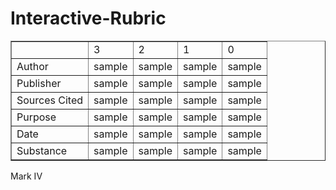 # Interactive-Rubric
<!DOCTYPE html>
<html><head><title>interactiveRubric</title></head>

<body> 

<table border= '1'>
<tr>

<td> </td>	
<td>3</td>	
<td>2</td>	
<td>1</td>	
<td>0</td>	
	
</tr>


<tr >
<td> Author</td>	
<td id="I"onClick= "c3a();green();gold();orange();red();clik()" >sample</td>	
<td id="II" onclick="c2a();gold();green();orange();red();clik()">sample</td>	
<td id="III" onClick="c1a();red();gold();green();orange();clik()">sample</td>	
<td id= "IV" onclick="c0a();red();orange();gold();green();clik()">sample</td>	
</tr>
<tr> 
<td> Publisher</td>	
<td><a id="V" onclick="c3p();green();gold();orange();red();clik()"> sample</a></td>	
<td><a id="VI" onclick="c2p();green();gold();orange();red();clik()"> sample</a></td>	
<td><a id="VII" onClick="c1p();green();gold();orange();red();clik()" >sample</a></td>	
<td><a id="VIII"  onclick="c0p();green();gold();orange();red();clik()">sample</a></td>	
</tr>	
<tr> 
<td> Sources Cited</td>	
<td><a id="IX" onclick="c3sc();green();gold();orange();red();clik()"> sample</a></td>	
<td><a id="X" onclick="c2sc();green();gold();orange();red();clik()"> sample</a></td>	
<td><a id="XI" onClick="c1sc();green();gold();orange();red();clik()" >sample</a></td>	
<td><a id="XII"  onclick="c0sc();green();gold();orange();red();clik()">sample</a></td>		
</tr>	
<tr> 
<td> Purpose</td>	
<td><a id="XIII" onclick="c3pp();green();gold();orange();red();clik()"> sample</a></td>	
<td><a id="XIV" onclick="c2pp();green();gold();orange();red();clik()"> sample</a></td>	
<td><a id="XV" onClick="c1pp();green();gold();orange();red();clik()" >sample</a></td>	
<td><a id="XVI"  onclick="c0pp();green();gold();orange();red();clik()">sample</a></td>		
</tr>	
<tr> 
<td> Date</td>	
<td><a id="XVII" onclick="c3d();green();gold();orange();red();clik()"> sample</a></td>	
<td><a id="XVIII" onclick="c2d();green();gold();orange();red();clik()"> sample</a></td>	
<td><a id="XIX" onClick="c1d();green();gold();orange();red();clik()" >sample</a></td>	
<td><a id="XX"  onclick="c0d();green();gold();orange();red();clik()">sample</a></td>	
</tr>	
<tr> 
<td> Substance</td>	
<td><a id="XXI" onclick="c3s();green();gold();orange();red();clik()"> sample</a></td>	
<td><a id="XXII" onclick="c2s();green();gold();orange();red();clik()"> sample</a></td>	
<td><a id="XXIII" onClick="c1s();green();gold();orange();red();clik()" >sample</a></td>	
<td><a id="XXIV"  onclick="c0s();green();gold();orange();red();clik()">sample</a></td>	
</tr>	
</table>
<style type="text/css">
#I {
	cursor: pointer;
}
#II {
	cursor: pointer;
}
#III {
	cursor: pointer;
}
#IV {
	cursor: pointer;
}
#V {
	cursor: pointer;
}
#VI {
	cursor: pointer;
}
#VII {
	cursor: pointer;
}
#VIII {
	cursor: pointer;
}
#IX {
	cursor: pointer;
}
#X {
	cursor: pointer;
}
#XI {
	cursor: pointer;
}
#XII {
	cursor: pointer;
}
#XIII {
	cursor: pointer;
}
#XIV {
	cursor: pointer;
}
#XV {
	cursor: pointer;
}
#XVI {
	cursor: pointer;
}
#XVII {
	cursor: pointer;
}
#XVIII {
	cursor: pointer;
}
#XIX {
	cursor: pointer;
}
#XX {
	cursor: pointer;
}
#XXI {
	cursor: pointer;
}
#XXII {
	cursor: pointer;
}
#XXIII {
	cursor: pointer;
}
#XXIV {
	cursor: pointer;
}
</style>
<p id='idk'>
</p>
<script>

var a = 4;
var b = 4;
var c = 4;
var d = 4;
var e = 4;
var f = 4;
var ttl = 0;
var x = 6
var cl = 0;
function green(){
	if(a ==3){
	document.getElementById("I").style.color= "green"
	}
	if(a!=3){
	document.getElementById('I').style.color='black'
	}

	if(b==3){
	document.getElementById('V').style.color='green'
	}
	if(b!=3){
	document.getElementById('V').style.color='black'
	}

	if(c==3){
	document.getElementById('IX').style.color='green'
	}
	if(c!=3){
	document.getElementById('IX').style.color='black'
	}

	if(d==3){
	document.getElementById('XIII').style.color='green'
	}
	if(d!=3){
	document.getElementById('XIII').style.color='black'
	}

	if(e==3){
	document.getElementById('XVII').style.color='green'
	}
	if(e!=3){
	document.getElementById('XVII').style.color='black'
	}

	if(f==3){
	document.getElementById('XXI').style.color='green'
	}
	if(f!=3){
	document.getElementById('XXI').style.color='black'
	}
}

function gold(){
	if(a==2){	
	document.getElementById("II").style.color= "gold"
	}
	if(a!=2){
	document.getElementById("II").style.color= "black"
	}

	if(b==2){
	document.getElementById('VI').style.color='gold'
	}
	if(b!=2){
	document.getElementById('VI').style.color='black'
	}

	if(c==2){
	document.getElementById('X').style.color='gold'
	}
	if(c!=2){
	document.getElementById('X').style.color='black'
	}

	if(d==2){
	document.getElementById('XIV').style.color='gold'
	}
	if(d!=2){
	document.getElementById('XIV').style.color='black'
	}

	if(e==2){
	document.getElementById('XVIII').style.color='gold'
	}
	if(e!=2){
	document.getElementById('XVIII').style.color='black'
	}

	if(f==2){
	document.getElementById('XXII').style.color='gold'
	}
	if(f!=2){
	document.getElementById('XXII').style.color='black'
	}
}

function orange(){
	if(a==1){
	document.getElementById("III").style.color="#E66C2C"
	}
	if(a!=1){
	document.getElementById("III").style.color="black"
	}

	if(b==1){
	document.getElementById('VII').style.color='#E66C2C'
	}
	if(b!=1){
	document.getElementById('VII').style.color='black'
	}
	if(c==1){
	document.getElementById('XI').style.color='#E66C2C'
	}
	if(c!=1){
	document.getElementById('XI').style.color='black'
	}

	if(d==1){
	document.getElementById('XV').style.color='#E66C2C'
	}
	if(d!=1){
	document.getElementById('XV').style.color='black'
	}

	if(e==1){
	document.getElementById('XIX').style.color='#E66C2C'
	}
	if(e!=1){
	document.getElementById('XIX').style.color='black'
	}

	if(f==1){
	document.getElementById('XXIII').style.color='#E66C2C'
	}
	if(f!=1){
	document.getElementById('XXIII').style.color='black'
	}
}

function red(){
	if(a==0){
	document.getElementById("IV").style.color="red"
	}
	if(a!=0){
	document.getElementById("IV").style.color="black"
	}

	if(b==0){
	document.getElementById('VIII').style.color='red'
	}
	if(b!=0){
	document.getElementById('VIII').style.color='black'
	}

	if(c==0){
	document.getElementById('XII').style.color='red'
	}
	if(c!=0){
	document.getElementById('XII').style.color='black'
	}

	if(d==0){
	document.getElementById('XVI').style.color='red'
	}
	if(d!=0){
	document.getElementById('XVI').style.color='black'
	}

	if(e==0){
	document.getElementById('XX').style.color='red'
	}
	if(e!=0){
	document.getElementById('XX').style.color='black'
	}

	if(f==0){
	document.getElementById('XXIV').style.color='red'
	}
	if(f!=0){
	document.getElementById('XXIV').style.color='black'
	}
}

function c3a(){
	if(a==4){
		x -=1
	
	}
	a=3;

}
function c2a(){
	if(a==4){
		x -=1
	
	}
	a=2;
}
function c1a(){
	if(a==4){
		x -=1
	
	}
	a=1
}
function c0a(){
	if(a==4){
		x -=1
	
	}
	a=0;
}

function c3p(){
	if(b==4){
		x -=1
	}

	b=3;
}
function c2p(){
	if(b==4){
		x -=1
	}
	b=2;
}
function c1p(){
	if(b==4){
		x -=1
	}	
	b=1;
}
function c0p(){
	if(b==4){
		x -=1
	}	
	b=0;
}

function c3sc(){
	if(c==4){
		x -=1
	}
	c=3;
}
function c2sc(){
	if(c==4){
		x -=1
	}
	c=2;
}
function c1sc(){
	if(c==4){
		x -=1
	}
	c=1;
}
function c0sc(){
	if(c==4){
		x -=1
	}
	c=0;
}

function c3pp(){
	if(d==4){
		x -=1
	}
	d=3;
}
function c2pp(){
	if(d==4){
		x -=1
	}	
	d=2;
}
function c1pp(){
	if(d==4){
		x -=1
	}
	d=1;
}
function c0pp(){
	if(d==4){
		x -=1
	}
	d=0;
}

function c3d(){
	if(e==4){
		x -=1
	}	
	e=3;
}
function c2d(){
	if(e==4){
		x -=1
	}		
	e=2;
}
function c1d(){
	if(e==4){
		x -=1
	}			
	e=1;
}
function c0d(){
	if(e==4){
		x -=1
	}			
	e=0;
}

function c3s(){
	if(f==4){
		x -=1
	}		
	f=3;

}
function c2s(){
	if(f==4){
		x -=1
	}		
	f=2;
}
function c1s(){
	if(f==4){
		x -=1
	}		
	f=1;
}
function c0s(){
	if(f==4){
		x -=1
	}		
	f=0;
}

function junk(){
	if(a!=4||b!=4||c!=4||d!=4||e!=4||f!=4){
		ttl = a + b + c + d + e + f - 6;
		document.write("<br />" + ttl)
		if(a!=4&&b!=4&&c!=4&&d!=4&&e!=4&&f!=4){
			ttl = a + b + c + d + e + f;
			document.write("<br />" + ttl)

		}
	}
		if(a!=4||b!=4||c!=4||d!=4||e!=4||f!=4&&x>5){
		x=5
	}
	if(a!=4||b!=4||c!=4||d!=4||e!=4||f!=4&&x>4){
		x=4
	}
	if(a!=4||b!=4||c!=4||d!=4||e!=4||f!=4&&x>3){
		x = 3
	}
	if(a!=4||b!=4||c!=4||d!=4||e!=4||f!=4&&x>2){
		x=2
	}	
	if(a!=4||b!=4||c!=4||d!=4||e!=4||f!=4&&x>1){
		x=1
	}	
	if(a!=4||b!=4||c!=4||d!=4||e!=4||f!=4&&x>0){
		x=0
	}

	if(a!=4&&x >5){
		x - 1
	}
	if(b!=4&& x >4){
		x - 1
	}
	if(c!=4&&x > 3){
		x - 1
	}
	if(d!=4&&x>2){
		x-1
	}	
	if(e!=4&&x>1){
		x-1
	}	
	if(f!=4&&x>0){
		x-1
	}	

		ttl = a + b + c + d + e + f -x
	
		document.getElementById('idk').innerHTML=ttl	
		return
}
	
function clik(){

	if(a!=4&&b!=4&&c!=4&&d!=4&&e!=4&&f!=4){
		ttl = a + b + c + d + e + f;
		document.getElementById('idk').innerHTML=ttl	
		
 	} else
 		if(a!=4||b!=4||c!=4||d!=4||e!=4||f!=4){
		ttl = a + b + c + d + e + f - x;
		document.getElementById('idk').innerHTML=ttl	
	}

}
//separate variable that increases in value everytime something is clicked
//keep track of how many of the rows have been clicked


</script>
Mark IV
</body>
</html>
